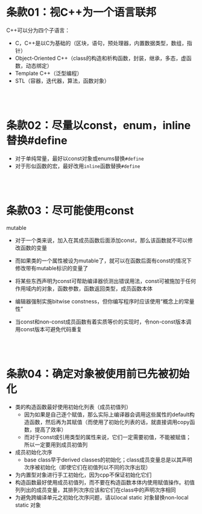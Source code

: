# 条款01：视C++为一个语言联邦

C++可以分为四个子语言：

- C，C++是以C为基础的（区块，语句，预处理器，内置数据类型，数组，指针）
- Object-Oriented C++（class的构造和析构函数，封装，继承，多态，虚函数，动态绑定）
- Template C++（泛型编程）
- STL（容器，迭代器，算法，函数对象）

<br/>

<br/>

# 条款02：尽量以const，enum，inline替换#define

- 对于单纯常量，最好以const对象或enums替换`#define`
- 对于形似函数的宏，最好改用`inline`函数替换`#define`

<br/>

<br/>

# 条款03：尽可能使用const

mutable

- 对于一个类来说，加入在其成员函数后面添加const，那么该函数就不可以修改函数的变量
- 而如果类的一个属性被设为mutable了，就可以在函数后面有const的情况下修改带有mutable标识的变量了



- 将某些东西声明为const可帮助编译器侦测出错误用法，const可被施加于任何作用域内的对象，函数参数，函数返回类型，成员函数本体
- 编辑器强制实施bitwise constness，但你编写程序时应该使用“概念上的常量性”
- 当const和non-const成员函数有着实质等价的实现时，令non-const版本调用const版本可避免代码重复

<br/>

<br/>

# 条款04：确定对象被使用前已先被初始化

- 类的构造函数最好使用初始化列表（成员初值列）
  - 因为如果是自己逐个赋值，那么实际上编译器会调用这些属性的default构造函数，然后再为其赋值（而使用了初始化列表的话，就直接调用copy函数，提高了效率）
  - 而对于const或引用类型的属性来说，它们一定需要初值，不能被赋值；所以一定要用到成员初值列
- 成员初始化次序
  - base class早于derived classes的初始化；class成员变量总是以其声明次序被初始化（即使它们在初值列以不同的次序出现）
- 为内置型对象进行手工初始化，因为cpp不保证初始化它们
- 构造函数最好使用成员初值列，而不要在构造函数本体内使用赋值操作。初值列列出的成员变量，其排列次序应该和它们在class中的声明次序相同
- 为避免跨编译单元之初始化次序问题，请以local static 对象替换non-local static 对象